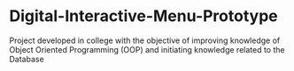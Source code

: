 # Digital-Interactive-Menu-Prototype

Project developed in college with the objective of improving knowledge of Object Oriented Programming (OOP) and initiating knowledge related to the Database
